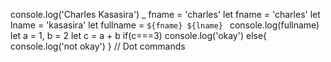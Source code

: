 console.log('Charles Kasasira')
_
fname = 'charles'
let fname = 'charles'
let lname = 'kasasira'
let fullname = `${fname} ${lname}
`
console.log(fullname)
let a = 1, b = 2
let c = a + b
if(c===3) console.log('okay')
else{
console.log('not okay')
}
// Dot commands